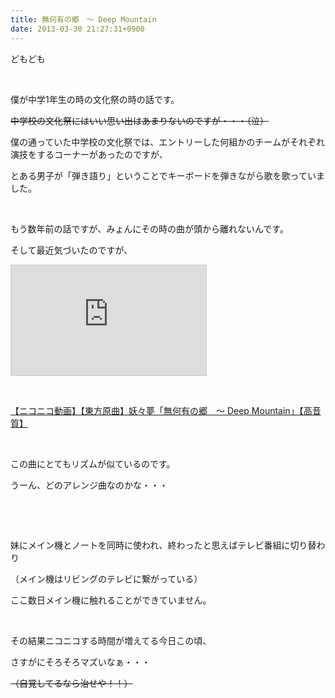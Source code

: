 ```yaml
---
title: 無何有の郷　～ Deep Mountain
date: 2013-03-30 21:27:31+0900
---
```

<p>どもども</p>
<p>&nbsp;</p>
<p>僕が中学1年生の時の文化祭の時の話です。</p>
<p><del>中学校の文化祭にはいい思い出はあまりないのですが・・・（泣）</del></p>
<p>僕の通っていた中学校の文化祭では、エントリーした何組かのチームがそれぞれ演技をするコーナーがあったのですが、</p>
<p>とある男子が「弾き語り」ということでキーボードを弾きながら歌を歌っていました。</p>
<p>&nbsp;</p>
<p>もう数年前の話ですが、みょんにその時の曲が頭から離れないんです。</p>
<p>そして最近気づいたのですが、</p>
<iframe width="312" height="176" src="http://ext.nicovideo.jp/thumb/sm9655931" scrolling="no" style="border:solid 1px #CCC;" frameborder="0"><a href="http://www.nicovideo.jp/watch/sm9655931">【ニコニコ動画】【東方原曲】妖々夢「無何有の郷　～ Deep Mountain」【高音質】</a></iframe>
<p>&nbsp;</p>
<div class="video-container"><script type="text/javascript" src="http://ext.nicovideo.jp/thumb_watch/sm9655931"></script><noscript><a href="http://www.nicovideo.jp/watch/sm9655931">【ニコニコ動画】【東方原曲】妖々夢「無何有の郷　～ Deep Mountain」【高音質】</a></noscript></div>
<p>&nbsp;</p>
<p>この曲にとてもリズムが似ているのです。</p>
<p>うーん、どのアレンジ曲なのかな・・・</p>
<p>&nbsp;</p>
<p>&nbsp;</p>
<p>妹にメイン機とノートを同時に使われ、終わったと思えばテレビ番組に切り替わり</p>
<p>（メイン機はリビングのテレビに繋がっている）</p>
<p>ここ数日メイン機に触れることができていません。</p>
<p>&nbsp;</p>
<p>その結果ニコニコする時間が増えてる今日この頃、</p>
<p>さすがにそろそろマズいなぁ・・・</p>
<p><del>（自覚してるなら治せや！！）</del></p>
